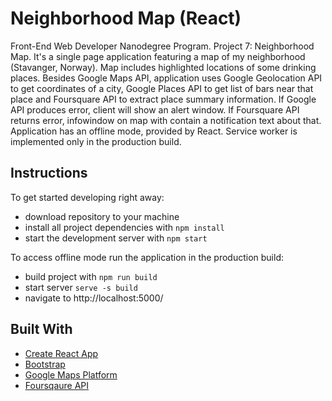 # Neighborhood Map (React)

Front-End Web Developer Nanodegree Program. Project 7: Neighborhood Map.
It's a single page application featuring a map of my neighborhood (Stavanger, Norway). Map includes highlighted locations of some drinking places. Besides Google Maps API, application uses Google Geolocation API to get coordinates of a city, Google Places API to get list of bars near that place and Foursquare API to extract place summary information. 
If Google API produces error, client will show an alert window. If Foursquare API returns error, infowindow on map with contain a notification text about that. 
Application has an offline mode, provided by React. Service worker is implemented only in the production build.

## Instructions

To get started developing right away:
* download repository to your machine
* install all project dependencies with `npm install`
* start the development server with `npm start`

To access offline mode run the application in the production build:
* build project with `npm run build`
* start server `serve -s build`
* navigate to http://localhost:5000/

## Built With

* [Create React App](https://github.com/facebookincubator/create-react-app)
* [Bootstrap](https://getbootstrap.com/)
* [Google Maps Platform](https://cloud.google.com/maps-platform/products/)
* [Foursqaure API](https://developer.foursquare.com/)
